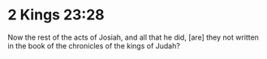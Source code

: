 # 2 Kings 23:28

Now the rest of the acts of Josiah, and all that he did, [are] they not written in the book of the chronicles of the kings of Judah?